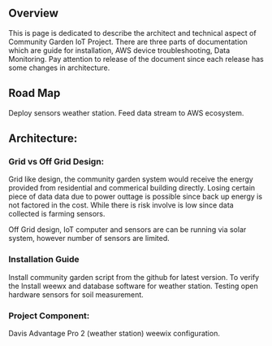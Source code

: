 ## Overview
  This is page is dedicated to describe the architect and technical aspect of Community Garden IoT Project.
  There are three parts of documentation which are guide for installation, AWS device troubleshooting, Data Monitoring.
  Pay attention to release of the document since each release has some changes in architecture.

## Road Map
  Deploy sensors weather station.
  Feed data stream to AWS ecosystem.

## Architecture:
### Grid vs Off Grid Design:

  Grid like design, the community garden system would receive the energy provided from residential and commerical building directly. Losing certain piece of data data due to power outtage is possible since back up energy is not factored in the cost. While there is risk involve is low since data collected is farming sensors.

  Off Grid design, IoT computer and sensors are can be running via solar system, however number of sensors are limited.

### Installation Guide

  Install community garden script from the github for latest version.
  To verify the
    Install weewx and database software for weather station.
    Testing open hardware sensors for soil measurement.

### Project Component:

  Davis Advantage Pro 2 (weather station)
  weewix configuration.

